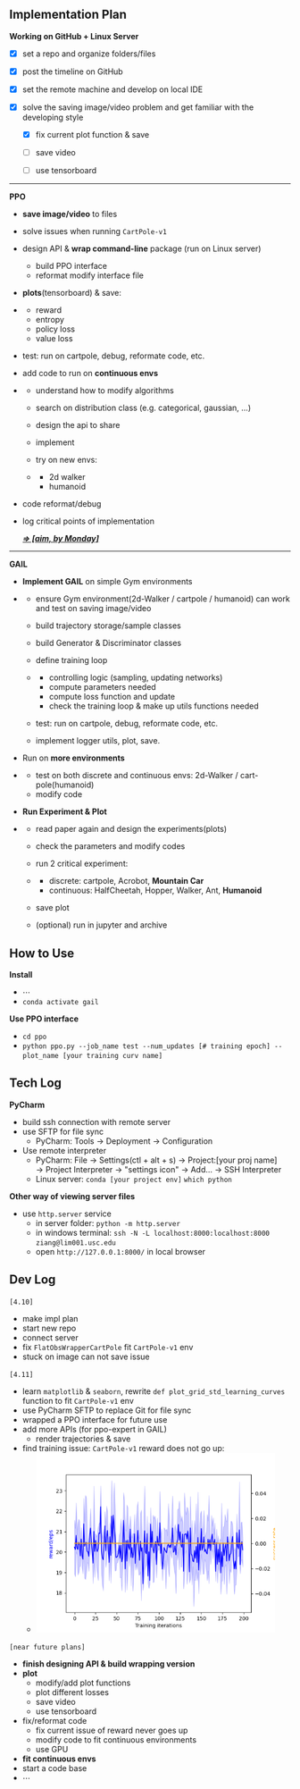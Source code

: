## Implementation Plan

**Working on GitHub + Linux Server**

- [x] set a repo and organize folders/files

- [x] post the timeline on GitHub

- [x] set the remote machine and develop on local IDE

- [x] solve the saving image/video problem and get familiar with the developing style 

  - [x] fix current plot function & save
  - [ ] save video
  - [ ] use tensorboard


-------

**PPO**

- **save image/video** to files

- solve issues when running `CartPole-v1 `

- design API & **wrap command-line** package (run on Linux server)

  - build PPO interface
  - reformat modify interface file

- **plots**(tensorboard) & save: 

- - reward 
  - entropy 
  - policy loss
  - value loss

- test: run on cartpole, debug, reformate code, etc.

- add code to run on **continuous envs**

- - understand how to modify algorithms

  - search on distribution class (e.g. categorical, gaussian, …)

  - design the api to share

  - implement

  - try on new envs:

  - - 2d walker
    - humanoid

- code reformat/debug

- log critical points of implementation

  <u>***&rArr; [aim, by Monday]***</u>

----

**GAIL**

- **Implement GAIL** on simple Gym environments

- - ensure Gym environment(2d-Walker / cartpole / humanoid) can work and test on saving image/video

  - build trajectory storage/sample classes

  - build Generator & Discriminator classes

  - define training loop

  - - controlling logic (sampling, updating networks)
    - compute parameters needed
    - compute loss function and update
    - check the training loop & make up utils functions needed

  - test: run on cartpole, debug, reformate code, etc.

  - implement logger utils, plot, save.

- Run on **more environments**

- - test on both discrete and continuous envs: 2d-Walker / cart-pole(humanoid)
  - modify code

- **Run Experiment & Plot**

- - read paper again and design the experiments(plots)

  - check the parameters and modify codes

  - run 2 critical experiment:

  - - discrete: cartpole, Acrobot, **Mountain Car**
    - continuous: HalfCheetah, Hopper, Walker, Ant, **Humanoid**

  - save plot

  - (optional) run in jupyter and archive



## How to Use

**Install**

* ⋯
* `conda activate gail`

**Use PPO interface**

* `cd ppo`
* `python ppo.py --job_name test --num_updates [# training epoch] --plot_name [your training curv name]`



## Tech Log

**PyCharm**

* build ssh connection with remote server
* use SFTP for file sync
  * PyCharm: Tools &rarr; Deployment &rarr; Configuration
* Use remote interpreter
  * PyCharm: File &rarr; Settings(ctl + alt + s) &rarr; Project:[your proj name] &rarr; Project Interpreter &rarr; "settings icon" &rarr; Add... &rarr; SSH Interpreter
  * Linux server: `conda [your project env]` `which python`

**Other way of viewing server files**

* use `http.server` service
  * in server folder: `python -m http.server`
  * in windows terminal: `ssh -N -L localhost:8000:localhost:8000 ziang@lim001.usc.edu`
  * open `http://127.0.0.1:8000/` in local browser



## Dev Log

`[4.10]`

* make impl plan
* start new repo
* connect server
* fix `FlatObsWrapperCartPole` fit `CartPole-v1` env
* stuck on image can not save issue

`[4.11]`

* learn `matplotlib` & `seaborn`, rewrite `def plot_grid_std_learning_curves` function to fit `CartPole-v1` env
* use PyCharm SFTP to replace Git for file sync
* wrapped a PPO interface for future use
* add more APIs (for ppo-expert in GAIL)
  * render trajectories & save
* find training issue: `CartPole-v1` reward does not go up:
  * <img src="./demo_trianing_res(2020-04-12_01:03:46).png" style="zoom: 67%;" />

`[near future plans]`

* **finish designing API & build wrapping version**
* **plot**
  * modify/add plot functions
  * plot different losses
  * save video
  * use tensorboard
* fix/reformat code
  * fix current issue of reward never goes up
  * modify code to fit continuous environments
  * use GPU
* **fit continuous envs**
* start a code base
* ⋯